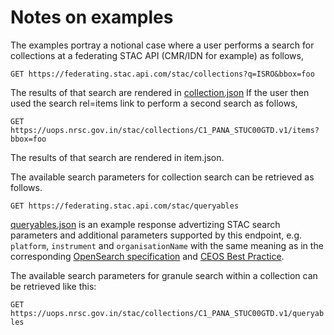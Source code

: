# Notes on examples

The examples portray a notional case where a user performs a search for collections at a federating STAC API (CMR/IDN for example) as follows,

`GET https://federating.stac.api.com/stac/collections?q=ISRO&bbox=foo`

The results of that search are rendered in [collection.json](collection.json)
If the user then used the search rel=items link to perform a second search as follows,

`GET https://uops.nrsc.gov.in/stac/collections/C1_PANA_STUC00GTD.v1/items?bbox=foo`

The results of that search are rendered in item.json.

The available search parameters for collection search can be retrieved as follows.

`GET https://federating.stac.api.com/stac/queryables`

[queryables.json](queryables.json) is an example response advertizing STAC search parameters and additional parameters supported 
by this endpoint, e.g. `platform`, `instrument` and `organisationName` with the same meaning as in the 
corresponding [OpenSearch specification](https://docs.opengeospatial.org/is/13-026r9/13-026r9.html) and [CEOS Best Practice](https://ceos.org/document_management/Working_Groups/WGISS/Documents/WGISS%20Best%20Practices/CEOS%20OpenSearch%20Best%20Practice.pdf).

The available search parameters for granule search within a collection can be retrieved like this:

`GET https://uops.nrsc.gov.in/stac/collections/C1_PANA_STUC00GTD.v1/queryables`
